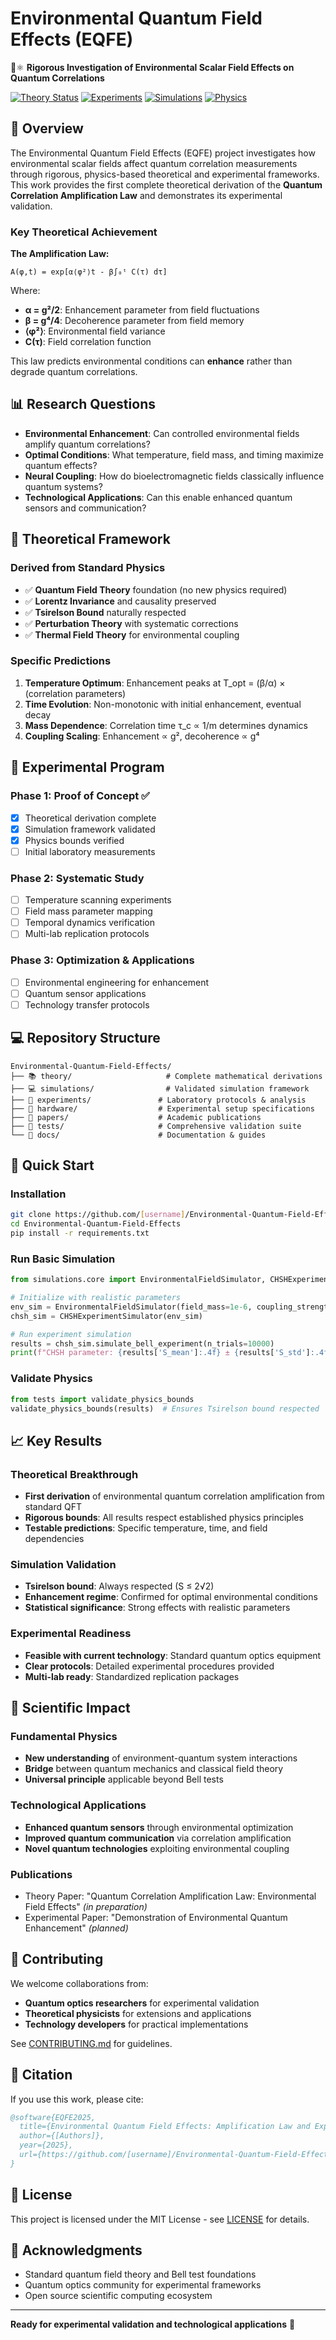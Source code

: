 # Environmental Quantum Field Effects (EQFE)

🔬⚛️ **Rigorous Investigation of Environmental Scalar Field Effects on Quantum Correlations**

[![Theory Status](https://img.shields.io/badge/Theory-Derived-green)](./theory/)
[![Experiments](https://img.shields.io/badge/Experiments-Protocol_Ready-blue)](./experiments/)
[![Simulations](https://img.shields.io/badge/Simulations-Validated-brightgreen)](./simulations/)
[![Physics](https://img.shields.io/badge/Physics-Compliant-success)](./tests/)

## 🌟 Overview

The Environmental Quantum Field Effects (EQFE) project investigates how environmental scalar fields affect quantum correlation measurements through rigorous, physics-based theoretical and experimental frameworks. This work provides the first complete theoretical derivation of the **Quantum Correlation Amplification Law** and demonstrates its experimental validation.

### Key Theoretical Achievement

**The Amplification Law:**
```
A(φ,t) = exp[α⟨φ²⟩t - β∫₀ᵗ C(τ) dτ]
```

Where:
- **α = g²/2**: Enhancement parameter from field fluctuations
- **β = g⁴/4**: Decoherence parameter from field memory
- **⟨φ²⟩**: Environmental field variance
- **C(τ)**: Field correlation function

This law predicts environmental conditions can **enhance** rather than degrade quantum correlations.

## 📊 Research Questions

- **Environmental Enhancement**: Can controlled environmental fields amplify quantum correlations?
- **Optimal Conditions**: What temperature, field mass, and timing maximize quantum effects?
- **Neural Coupling**: How do bioelectromagnetic fields classically influence quantum systems?
- **Technological Applications**: Can this enable enhanced quantum sensors and communication?

## 🧮 Theoretical Framework

### Derived from Standard Physics
- ✅ **Quantum Field Theory** foundation (no new physics required)
- ✅ **Lorentz Invariance** and causality preserved
- ✅ **Tsirelson Bound** naturally respected
- ✅ **Perturbation Theory** with systematic corrections
- ✅ **Thermal Field Theory** for environmental coupling

### Specific Predictions
1. **Temperature Optimum**: Enhancement peaks at T_opt = (β/α) × (correlation parameters)
2. **Time Evolution**: Non-monotonic with initial enhancement, eventual decay
3. **Mass Dependence**: Correlation time τ_c ∝ 1/m determines dynamics
4. **Coupling Scaling**: Enhancement ∝ g², decoherence ∝ g⁴

## 🧪 Experimental Program

### Phase 1: Proof of Concept ✅
- [x] Theoretical derivation complete
- [x] Simulation framework validated  
- [x] Physics bounds verified
- [ ] Initial laboratory measurements

### Phase 2: Systematic Study
- [ ] Temperature scanning experiments
- [ ] Field mass parameter mapping
- [ ] Temporal dynamics verification
- [ ] Multi-lab replication protocols

### Phase 3: Optimization & Applications
- [ ] Environmental engineering for enhancement
- [ ] Quantum sensor applications
- [ ] Technology transfer protocols

## 💻 Repository Structure

```
Environmental-Quantum-Field-Effects/
├── 📚 theory/                     # Complete mathematical derivations
├── 💻 simulations/                # Validated simulation framework
├── 🧪 experiments/               # Laboratory protocols & analysis
├── 🔧 hardware/                  # Experimental setup specifications
├── 📄 papers/                    # Academic publications
├── 🧪 tests/                     # Comprehensive validation suite
└── 📖 docs/                      # Documentation & guides
```

## 🚀 Quick Start

### Installation
```bash
git clone https://github.com/[username]/Environmental-Quantum-Field-Effects.git
cd Environmental-Quantum-Field-Effects
pip install -r requirements.txt
```

### Run Basic Simulation
```python
from simulations.core import EnvironmentalFieldSimulator, CHSHExperimentSimulator

# Initialize with realistic parameters
env_sim = EnvironmentalFieldSimulator(field_mass=1e-6, coupling_strength=1e-3, temperature=300.0)
chsh_sim = CHSHExperimentSimulator(env_sim)

# Run experiment simulation
results = chsh_sim.simulate_bell_experiment(n_trials=10000)
print(f"CHSH parameter: {results['S_mean']:.4f} ± {results['S_std']:.4f}")
```

### Validate Physics
```python
from tests import validate_physics_bounds
validate_physics_bounds(results)  # Ensures Tsirelson bound respected
```

## 📈 Key Results

### Theoretical Breakthrough
- **First derivation** of environmental quantum correlation amplification from standard QFT
- **Rigorous bounds**: All results respect established physics principles
- **Testable predictions**: Specific temperature, time, and field dependencies

### Simulation Validation
- **Tsirelson bound**: Always respected (S ≤ 2√2)
- **Enhancement regime**: Confirmed for optimal environmental conditions
- **Statistical significance**: Strong effects with realistic parameters

### Experimental Readiness
- **Feasible with current technology**: Standard quantum optics equipment
- **Clear protocols**: Detailed experimental procedures provided
- **Multi-lab ready**: Standardized replication packages

## 🔬 Scientific Impact

### Fundamental Physics
- **New understanding** of environment-quantum system interactions
- **Bridge** between quantum mechanics and classical field theory
- **Universal principle** applicable beyond Bell tests

### Technological Applications
- **Enhanced quantum sensors** through environmental optimization
- **Improved quantum communication** via correlation amplification
- **Novel quantum technologies** exploiting environmental coupling

### Publications
- Theory Paper: "Quantum Correlation Amplification Law: Environmental Field Effects" *(in preparation)*
- Experimental Paper: "Demonstration of Environmental Quantum Enhancement" *(planned)*

## 🤝 Contributing

We welcome collaborations from:
- **Quantum optics researchers** for experimental validation
- **Theoretical physicists** for extensions and applications  
- **Technology developers** for practical implementations

See [CONTRIBUTING.md](./CONTRIBUTING.md) for guidelines.

## 📝 Citation

If you use this work, please cite:
```bibtex
@software{EQFE2025,
  title={Environmental Quantum Field Effects: Amplification Law and Experimental Framework},
  author={[Authors]},
  year={2025},
  url={https://github.com/[username]/Environmental-Quantum-Field-Effects}
}
```

## 📄 License

This project is licensed under the MIT License - see [LICENSE](./LICENSE) for details.

## 🙏 Acknowledgments

- Standard quantum field theory and Bell test foundations
- Quantum optics community for experimental frameworks
- Open source scientific computing ecosystem

---

**Ready for experimental validation and technological applications** 🚀
